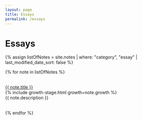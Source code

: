 ```yaml
---
layout: page
title: Essays
permalink: /essays
---
```


# Essays

{% assign listOfNotes = site.notes | where: "category", "essay" | last_modified_date_sort: false %}
<div class="container">
  {% for note in listOfNotes %}
      <div class="row">
          <div class="">
              <a class="garden-post-link" href="{{ note.url }}">
                  {{ note.title }}
              </a>
              <p style="margin-top: 0rem; margin-bottom: 0rem;">{% include growth-stage.html growth=note.growth %}</p>
              <p style="margin-top: 0rem; margin-bottom: 0rem;">{{ note.description }}</p>
              <!--<p style="font-size: 1em">{{ note.excerpt | strip_html | remove: "[" | remove: "]" | truncatewords: 35 }}</p>-->
          </div>
          <!--
          <div class="grid-list-metadata">
            <div class="grid-list-time">  
                <time datetime="{{ note.last_modified_at | date_to_xmlschema }}">
                    <span>{% include icon-pencil.html %} {{ note.last_modified_at | date: "%-m-%y " }}</span>
                </time>
            </div>
            -->
            <!-- 
            <div class="grid-list-growth">
                {% include growth-stage.html growth=note.growth %}
            </div>
          </div>
          -->
      </div>
  {% endfor %}
</div>

<style>
    @media (max-width: 600px) {

        h1 {
            margin-left: auto;
            text-align: center;
        }

        h2 {
            text-align: center;
        }
    }

    h2:first-of-type {
      margin-top: 3rem;
    }

  time span {
    margin-right: 0;
  }

  time {
    margin: 0;
  }

  .row {
    display: flex;
    flex-direction: row;
    flex-wrap: wrap;
    margin: 2rem 0;
    justify-content: space-between;
  }

  .grid-list-metadata {
    display: flex;
    min-width: 160px;
  }


  .grid-list-time {
    min-width: 80px; 
  }
  
  @media screen and (max-width: 800px) {
    width: auto;
  }
  

  @media screen and (max-width: 600px) {
    .container {
      width: 76%;
      margin: 0 auto;
      gap: 1rem 2rem;
    }

    .row {
      justify-content: center;
    }

    .grid-list-metadata {
      justify-content: center;
      margin: 0.5rem 0;
    }

    .grid-list-title {
      text-align: center;
      line-height: 1.6;
      width: 100%;
    }

    .grid-list-title a.internal-link {
      font-size: 1.2rem;
    }

  }
</style>
